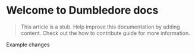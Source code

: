 # Welcome to Dumbledore docs

> This article is a stub. Help improve this documentation by adding content. Check out the how to contribute guide for more information. 

Example changes
